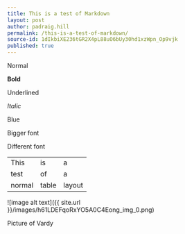 ```yaml
---
title: This is a test of Markdown
layout: post
author: padraig.hill
permalink: /this-is-a-test-of-markdown/
source-id: 1dIkbiXE236tGR2X4pL88uO6bUy30hd1xzWpn_Op9vjk
published: true
---
```

Normal

**Bold**

Underlined

*Italic*

Blue

Bigger font

Different font

<table>
  <tr>
    <td>This</td>
    <td>is</td>
    <td>a</td>
  </tr>
  <tr>
    <td>test</td>
    <td>of</td>
    <td>a </td>
  </tr>
  <tr>
    <td>normal</td>
    <td>table</td>
    <td>layout</td>
  </tr>
</table>


![image alt text]({{ site.url }}/images/h61LDEFqoRxYO5A0C4Eong_img_0.png)

Picture of Vardy

